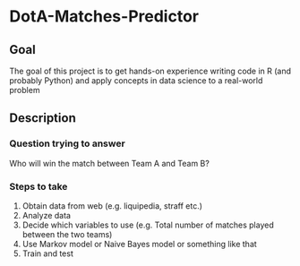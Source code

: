 # DotA-Matches-Predictor

## Goal

The goal of this project is to get hands-on experience writing code in R (and probably Python)
and apply concepts in data science to a real-world problem

## Description

### Question trying to answer

Who will win the match between Team A and Team B?

### Steps to take

1. Obtain data from web (e.g. liquipedia, straff etc.)
2. Analyze data
3. Decide which variables to use (e.g. Total number of matches played between the two teams)
4. Use Markov model or Naive Bayes model or something like that
5. Train and test
